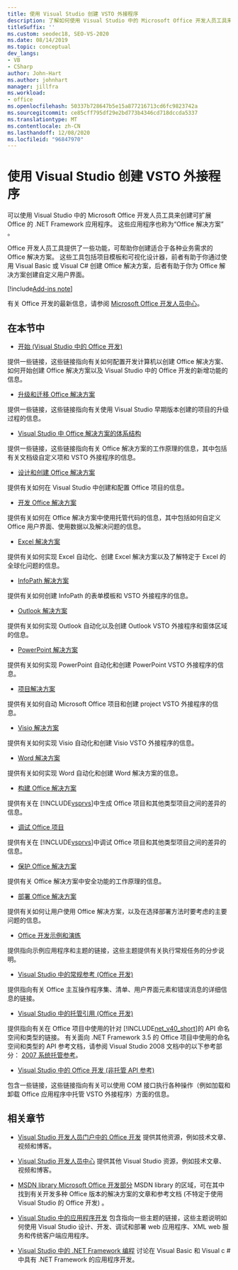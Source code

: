 ```yaml
---
title: 使用 Visual Studio 创建 VSTO 外接程序
description: 了解如何使用 Visual Studio 中的 Microsoft Office 开发人员工具来创建可扩展 Office .NET Framework 应用程序。
titleSuffix: ''
ms.custom: seodec18, SEO-VS-2020
ms.date: 08/14/2019
ms.topic: conceptual
dev_langs:
- VB
- CSharp
author: John-Hart
ms.author: johnhart
manager: jillfra
ms.workload:
- office
ms.openlocfilehash: 50337b728647b5e15a877216713cd6fc9823742a
ms.sourcegitcommit: ce85cff795df29e2bd773b4346cd718dccda5337
ms.translationtype: MT
ms.contentlocale: zh-CN
ms.lasthandoff: 12/08/2020
ms.locfileid: "96847970"
---
```

# <a name="create-vsto-add-ins-for-office-by-using-visual-studio"></a>使用 Visual Studio 创建 VSTO 外接程序
  可以使用 Visual Studio 中的 Microsoft Office 开发人员工具来创建可扩展 Office 的 .NET Framework 应用程序。 这些应用程序也称为“Office 解决方案” 。

 Office 开发人员工具提供了一些功能，可帮助你创建适合于各种业务需求的 Office 解决方案。 这些工具包括项目模板和可视化设计器，前者有助于你通过使用 Visual Basic 或 Visual C# 创建 Office 解决方案，后者有助于你为 Office 解决方案创建自定义用户界面。

[!include[Add-ins note](includes/addinsnote.md)]

 有关 Office 开发的最新信息，请参阅 [Microsoft Office 开发人员中心](https://developer.microsoft.com/office/docs)。

## <a name="in-this-section"></a>在本节中
- [开始 &#40;Visual Studio 中的 Office 开发&#41;](getting-started-office-development-in-visual-studio.md)

 提供一些链接，这些链接指向有关如何配置开发计算机以创建 Office 解决方案、如何开始创建 Office 解决方案以及 Visual Studio 中的 Office 开发的新增功能的信息。

- [升级和迁移 Office 解决方案](upgrading-and-migrating-office-solutions.md)

 提供一些链接，这些链接指向有关使用 Visual Studio 早期版本创建的项目的升级过程的信息。

- [Visual Studio 中 Office 解决方案的体系结构](architecture-of-office-solutions-in-visual-studio.md)

 提供一些链接，这些链接指向有关 Office 解决方案的工作原理的信息，其中包括有关文档级自定义项和 VSTO 外接程序的信息。

- [设计和创建 Office 解决方案](designing-and-creating-office-solutions.md)

 提供有关如何在 Visual Studio 中创建和配置 Office 项目的信息。

- [开发 Office 解决方案](developing-office-solutions.md)

 提供有关如何在 Office 解决方案中使用托管代码的信息，其中包括如何自定义 Office 用户界面、使用数据以及解决问题的信息。

- [Excel 解决方案](excel-solutions.md)

 提供有关如何实现 Excel 自动化、创建 Excel 解决方案以及了解特定于 Excel 的全球化问题的信息。

- [InfoPath 解决方案](infopath-solutions.md)

 提供有关如何创建 InfoPath 的表单模板和 VSTO 外接程序的信息。

- [Outlook 解决方案](outlook-solutions.md)

 提供有关如何实现 Outlook 自动化以及创建 Outlook VSTO 外接程序和窗体区域的信息。

- [PowerPoint 解决方案](powerpoint-solutions.md)

 提供有关如何实现 PowerPoint 自动化和创建 PowerPoint VSTO 外接程序的信息。

- [项目解决方案](project-solutions.md)

 提供有关如何自动 Microsoft Office 项目和创建 project VSTO 外接程序的信息。

- [Visio 解决方案](visio-solutions.md)

 提供有关如何实现 Visio 自动化和创建 Visio VSTO 外接程序的信息。

- [Word 解决方案](word-solutions.md)

 提供有关如何实现 Word 自动化和创建 Word 解决方案的信息。

- [构建 Office 解决方案](building-office-solutions.md)

 提供有关在 [!INCLUDE[vsprvs](../sharepoint/includes/vsprvs-md.md)]中生成 Office 项目和其他类型项目之间的差异的信息。

- [调试 Office 项目](debugging-office-projects.md)

 提供有关在 [!INCLUDE[vsprvs](../sharepoint/includes/vsprvs-md.md)]中调试 Office 项目和其他类型项目之间的差异的信息。

- [保护 Office 解决方案](securing-office-solutions.md)

 提供有关 Office 解决方案中安全功能的工作原理的信息。

- [部署 Office 解决方案](deploying-an-office-solution.md)

 提供有关如何让用户使用 Office 解决方案，以及在选择部署方法时要考虑的主要问题的信息。

- [Office 开发示例和演练](office-development-samples-and-walkthroughs.md)

 提供指向示例应用程序和主题的链接，这些主题提供有关执行常规任务的分步说明。

- [Visual Studio 中的常规参考 &#40;Office 开发&#41;](general-reference-office-development-in-visual-studio.md)

 提供指向有关 Office 主互操作程序集、清单、用户界面元素和错误消息的详细信息的链接。

- [Visual Studio 中的托管引用 &#40;Office 开发&#41;](managed-reference-office-development-in-visual-studio.md)

 提供指向有关在 Office 项目中使用的针对 [!INCLUDE[net_v40_short](../sharepoint/includes/net-v40-short-md.md)]的 API 命名空间和类型的链接。 有关面向 .NET Framework 3.5 的 Office 项目中使用的命名空间和类型的 API 参考文档，请参阅 Visual Studio 2008 文档中的以下参考部分： [2007 系统托管参考](managed-reference-office-development-in-visual-studio.md)。

- [Visual Studio 中的 Office 开发 &#40;非托管 API 参考&#41;](unmanaged-api-reference-office-development-in-visual-studio.md)

 包含一些链接，这些链接指向有关可以使用 COM 接口执行各种操作（例如加载和卸载 Office 应用程序中托管 VSTO 外接程序）方面的信息。

## <a name="related-sections"></a>相关章节
- [Visual Studio 开发人员门户中的 Office 开发](https://developer.microsoft.com/office/docs) 提供其他资源，例如技术文章、视频和博客。

- [Visual Studio 开发人员中心](https://visualstudio.microsoft.com/) 提供其他 Visual Studio 资源，例如技术文章、视频和博客。

- [MSDN library Microsoft Office 开发部分](/previous-versions/office/office-12/bb726434(v=office.12)) MSDN library 的区域，可在其中找到有关开发多种 Office 版本的解决方案的文章和参考文档 (不特定于使用 Visual Studio 的 Office 开发) 。

- [Visual Studio 中的应用程序开发](/previous-versions/h8w79z10(v=vs.140)) 包含指向一些主题的链接，这些主题说明如何使用 Visual Studio 设计、开发、调试和部署 web 应用程序、XML web 服务和传统客户端应用程序。

- [Visual Studio 中的 .NET Framework 编程](/previous-versions/visualstudio/visual-studio-2010/k1s94fta(v=vs.100)) 讨论在 Visual Basic 和 Visual c # 中具有 .NET Framework 的应用程序开发。